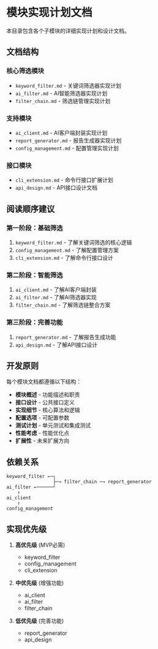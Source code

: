 # 模块实现计划文档

本目录包含各个子模块的详细实现计划和设计文档。

## 文档结构

### 核心筛选模块
- `keyword_filter.md` - 关键词筛选器实现计划
- `ai_filter.md` - AI智能筛选器实现计划
- `filter_chain.md` - 筛选链管理实现计划

### 支持模块
- `ai_client.md` - AI客户端封装实现计划
- `report_generator.md` - 报告生成器实现计划
- `config_management.md` - 配置管理实现计划

### 接口模块
- `cli_extension.md` - 命令行接口扩展计划
- `api_design.md` - API接口设计文档

## 阅读顺序建议

### 第一阶段：基础筛选
1. `keyword_filter.md` - 了解关键词筛选的核心逻辑
2. `config_management.md` - 了解配置管理方案
3. `cli_extension.md` - 了解命令行接口设计

### 第二阶段：智能筛选
1. `ai_client.md` - 了解AI客户端封装
2. `ai_filter.md` - 了解AI筛选器实现
3. `filter_chain.md` - 了解筛选链整合方案

### 第三阶段：完善功能
1. `report_generator.md` - 了解报告生成功能
2. `api_design.md` - 了解API接口设计

## 开发原则

每个模块文档都遵循以下结构：
- **模块概述** - 功能描述和职责
- **接口设计** - 公共接口定义
- **实现细节** - 核心算法和逻辑
- **配置选项** - 可配置参数
- **测试计划** - 单元测试和集成测试
- **性能考虑** - 性能优化点
- **扩展性** - 未来扩展方向

## 依赖关系

```
keyword_filter ←─┐
                 ├─→ filter_chain ─→ report_generator
ai_filter ←──────┘
    ↑
ai_client
    ↑
config_management
```

## 实现优先级

1. **高优先级** (MVP必需)
   - keyword_filter
   - config_management
   - cli_extension

2. **中优先级** (增强功能)
   - ai_client
   - ai_filter
   - filter_chain

3. **低优先级** (完善功能)
   - report_generator
   - api_design
